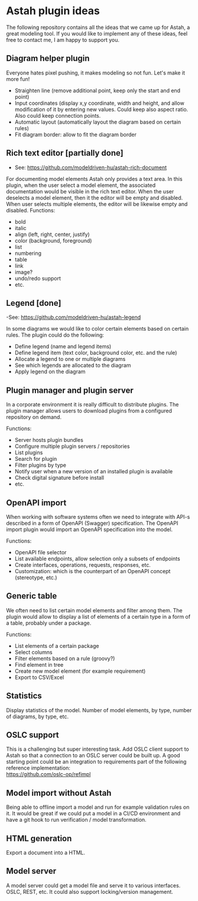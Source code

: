 # Astah plugin ideas

The following repository contains all the ideas that we came up for Astah, a great modeling tool. If you would
like to implement any of these ideas, feel free to contact me, I am happy to support you.

## Diagram helper plugin

Everyone hates pixel pushing, it makes modeling so not fun. Let's make it more fun!

- Straighten line (remove additional point, keep only the start and end point)
- Input coordinates (display x,y coordinate, width and height, and allow modification of it by entering new values. Could keep also aspect ratio. Also could keep connection points.
- Automatic layout (automatically layout the diagram based on certain rules)
- Fit diagram border: allow to fit the diagram border
  
## Rich text editor [partially done]

- See: https://github.com/modeldriven-hu/astah-rich-document

For documenting model elements Astah only provides a text area. In this plugin, when the user select a model element, the
associated documentation would be visible in the rich text editor. When the user deselects a model element, then it the 
editor will be empty and disabled. When user selects multiple elements, the editor will be likewise empty and disabled.
Functions:
- bold
- italic
- align (left, right, center, justify)
- color (background, foreground)
- list
- numbering
- table
- link
- image?
- undo/redo support
- etc.

## Legend [done]

-See: https://github.com/modeldriven-hu/astah-legend

In some diagrams we would like to color certain elements based on certain rules. The plugin could do the following:

- Define legend (name and legend items)
- Define legend item (text color, background color, etc. and the rule)
- Allocate a legend to one or multiple diagrams
- See which legends are allocated to the diagram
- Apply legend on the diagram

## Plugin manager and plugin server

In a corporate environment it is really difficult to distribute plugins. The plugin manager allows users to download plugins
from a configured repository on demand.

Functions:
- Server hosts plugin bundles
- Configure multiple plugin servers / repositories
- List plugins
- Search for plugin
- Filter plugins by type
- Notify user when a new version of an installed plugin is available
- Check digital signature before install
- etc.

## OpenAPI import

When working with software systems often we need to integrate with API-s described in a form of OpenAPI (Swagger) specification. The 
OpenAPI import plugin would import an OpenAPI specification into the model.

Functions:
- OpenAPI file selector
- List available endpoints, allow selection only a subsets of endpoints
- Create interfaces, operations, requests, responses, etc.
- Customization: which is the counterpart of an OpenAPI concept (stereotype, etc.)


## Generic table

We often need to list certain model elements and filter among them. The plugin would allow to display a list of elements of a certain 
type in a form of a table, probably under a package. 

Functions:
- List elements of a certain package
- Select columns
- Filter elements based on a rule (groovy?)
- Find element in tree
- Create new model element (for example requirement)
- Export to CSV/Excel

## Statistics

Display statistics of the model. Number of model elements, by type, number of diagrams, by type, etc.

## OSLC support

This is a challenging but super interesting task. Add OSLC client support to Astah so that a connection to an OSLC server could
be built up. A good starting point could be an integration to requirements part of the following reference implementation:  
https://github.com/oslc-op/refimpl

## Model import without Astah

Being able to offline import a model and run for example validation rules on it. It would be great if we could put a model in a
CI/CD environment and have a git hook to run verification / model transformation.

## HTML generation

Export a document into a HTML.

## Model server

A model server could get a model file and serve it to various interfaces. OSLC, REST, etc. It could also support locking/version
management.

